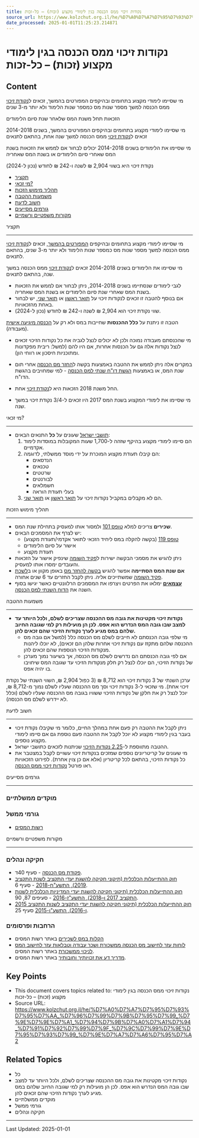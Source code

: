 ```yaml
---
title: נקודות זיכוי ממס הכנסה בגין לימודי מקצוע (זכות) – כל-זכות
source_url: https://www.kolzchut.org.il/he/%D7%A0%D7%A7%D7%95%D7%93%D7%95%D7%AA_%D7%96%D7%99%D7%9B%D7%95%D7%99_%D7%9E%D7%9E%D7%A1_%D7%94%D7%9B%D7%A0%D7%A1%D7%94_%D7%91%D7%92%D7%99%D7%9F_%D7%9C%D7%99%D7%9E%D7%95%D7%93%D7%99_%D7%9E%D7%A7%D7%A6%D7%95%D7%A2
date_processed: 2025-01-01T11:25:23.214871
---
```

# נקודות זיכוי ממס הכנסה בגין לימודי מקצוע (זכות) – כל-זכות

## Content
מי שסיימו לימודי מקצוע בתחומים ובהיקפים המפורטים בהמשך, זכאים ל[נקודת זיכוי](/he/%D7%A0%D7%A7%D7%95%D7%93%D7%AA_%D7%96%D7%99%D7%9B%D7%95%D7%99 "נקודת זיכוי") ממס הכנסה למשך מספר שנות מס כמספר שנות הלימוד ולא יותר מ-3 שנים

הזכאות תחל משנת המס שלאחר שנת סיום הלימודים

מי שסיימו לימודי מקצוע בתחומים ובהיקפים המפורטים בהמשך, בשנים 2014-2018 זכאים ל[נקודת זיכוי](/he/%D7%A0%D7%A7%D7%95%D7%93%D7%AA_%D7%96%D7%99%D7%9B%D7%95%D7%99 "נקודת זיכוי") ממס הכנסה למשך שנה אחת, בהתאם לתנאים

מי שסיימו את הלימודים בשנים 2014-2018 יכולים לבחור אם לממש את הזכאות בשנת המס שאחרי סיום הלימודים או בשנת המס שאחריה

נקודת זיכוי היא בשווי 2,904 ₪ לשנה ו-242 ₪ לחודש (נכון ל-2024)

*   [תקציר](#.D7.AA.D7.A7.D7.A6.D7.99.D7.A8)
*   [מי זכאי?](#.D7.9E.D7.99_.D7.96.D7.9B.D7.90.D7.99.3F)
*   [תהליך מימוש הזכות](#.D7.AA.D7.94.D7.9C.D7.99.D7.9A_.D7.9E.D7.99.D7.9E.D7.95.D7.A9_.D7.94.D7.96.D7.9B.D7.95.D7.AA)
*   [משמעות ההטבה](#.D7.9E.D7.A9.D7.9E.D7.A2.D7.95.D7.AA_.D7.94.D7.94.D7.98.D7.91.D7.94)
*   [חשוב לדעת](#.D7.97.D7.A9.D7.95.D7.91_.D7.9C.D7.93.D7.A2.D7.AA)
*   [גורמים מסייעים](#.D7.92.D7.95.D7.A8.D7.9E.D7.99.D7.9D_.D7.9E.D7.A1.D7.99.D7.99.D7.A2.D7.99.D7.9D)
*   [מקורות משפטיים ורשמיים](#.D7.9E.D7.A7.D7.95.D7.A8.D7.95.D7.AA_.D7.9E.D7.A9.D7.A4.D7.98.D7.99.D7.99.D7.9D_.D7.95.D7.A8.D7.A9.D7.9E.D7.99.D7.99.D7.9D)

תקציר
- ----

מי שסיימו לימודי מקצוע בתחומים ובהיקפים [המפורטים בהמשך](#.D7.9E.D7.99_.D7.96.D7.9B.D7.90.D7.99.3F), זכאים ל[נקודת זיכוי](/he/%D7%A0%D7%A7%D7%95%D7%93%D7%AA_%D7%96%D7%99%D7%9B%D7%95%D7%99 "נקודת זיכוי") ממס הכנסה למשך מספר שנות מס כמספר שנות הלימוד ולא יותר מ-3 שנים, בהתאם לתנאים.

מי שסיימו את הלימודים בשנים 2014-2018 זכאים ל[נקודת זיכוי](/he/%D7%A0%D7%A7%D7%95%D7%93%D7%AA_%D7%96%D7%99%D7%9B%D7%95%D7%99 "נקודת זיכוי") ממס הכנסה במשך שנה, בהתאם לתנאים.

*   לגבי לימודים שנסתיימו בשנים 2014-2018, ניתן לבחור אם לממש את הזכאות בשנת המס שאחרי שנת סיום הלימודים או בשנת המס שאחריה.
*   אם בנוסף להטבה זו זכאים לנקודות זיכוי על [תואר ראשון](/he/%D7%A0%D7%A7%D7%95%D7%93%D7%95%D7%AA_%D7%96%D7%99%D7%9B%D7%95%D7%99_%D7%9E%D7%9E%D7%A1_%D7%94%D7%9B%D7%A0%D7%A1%D7%94_%D7%91%D7%92%D7%99%D7%9F_%D7%AA%D7%95%D7%90%D7%A8_%D7%A8%D7%90%D7%A9%D7%95%D7%9F "נקודות זיכוי ממס הכנסה בגין תואר ראשון") או [תואר שני](/he/%D7%A0%D7%A7%D7%95%D7%93%D7%95%D7%AA_%D7%96%D7%99%D7%9B%D7%95%D7%99_%D7%9E%D7%9E%D7%A1_%D7%94%D7%9B%D7%A0%D7%A1%D7%94_%D7%91%D7%92%D7%99%D7%9F_%D7%AA%D7%95%D7%90%D7%A8_%D7%A9%D7%A0%D7%99 "נקודות זיכוי ממס הכנסה בגין תואר שני"), יש לבחור באחת מהזכאויות.
*   שווי נקודת זיכוי הוא 2,904 ₪ לשנה ו-242 ₪ לחודש (נכון ל-2024).

הטבה זו ניתנת על **כלל ההכנסות** שחייבות במס ולא רק על [הכנסה מיגיעה אישית](/he/%D7%94%D7%9B%D7%A0%D7%A1%D7%94_%D7%9E%D7%99%D7%92%D7%99%D7%A2%D7%94_%D7%90%D7%99%D7%A9%D7%99%D7%AA "הכנסה מיגיעה אישית") (מעבודה).

*   מי שהכנסתם מעבודה נמוכה ולכן לא יכולים לנצל לגביה את כל נקודות הזיכוי זכאים לנצל נקודות אלה גם על הכנסות אחרות, אם היו להם (למשל: ריבית מפקדונות ומתוכניות חיסכון או רווחי הון).
*   במקרים אלה ניתן לממש את ההטבה באמצעות בקשה ל[החזר מס הכנסה](/he/%D7%94%D7%97%D7%96%D7%A8_%D7%9E%D7%A1_%D7%94%D7%9B%D7%A0%D7%A1%D7%94 "החזר מס הכנסה") אחרי תום שנת המס, או באמצעות [הגשת דו"ח שנתי למס הכנסה](/he/%D7%94%D7%92%D7%A9%D7%AA_%D7%93%D7%95%22%D7%97_%D7%A9%D7%A0%D7%AA%D7%99_%D7%9C%D7%9E%D7%A1_%D7%94%D7%9B%D7%A0%D7%A1%D7%94 "הגשת דו\"ח שנתי למס הכנסה") - למי שמחויבים בהגשת הדו"ח.

*   החל משנת 2018 הזכאות היא ל[נקודת זיכוי](/he/%D7%A0%D7%A7%D7%95%D7%93%D7%AA_%D7%96%D7%99%D7%9B%D7%95%D7%99 "נקודת זיכוי") אחת.
*   מי שסיימו את לימודי המקצוע בשנת המס 2017 היו זכאים ל-3/4 נקודת זיכוי במשך שנה.

מי זכאי?
- -------

*   [תושבי ישראל](/he/%D7%AA%D7%95%D7%A9%D7%91_%D7%99%D7%A9%D7%A8%D7%90%D7%9C "תושב ישראל") שעונים על **כל** התנאים הבאים:
    1.  הם סיימו לימודי מקצוע בהיקף שזהה ל-1,700 שעות המקובלות במוסדות לימוד אקדמיים.
    2.  הם קיבלו תעודת מקצוע המוכרת על ידי מוסד ממשלתי, לדוגמה:
        *   הנדסאים
        *   טכנאים
        *   שרטטים
        *   לבורנטים
        *   חשמלאים
        *   בעלי תעודת הוראה
    3.  הם לא מקבלים במקביל נקודות זיכוי על [תואר ראשון](/he/%D7%A0%D7%A7%D7%95%D7%93%D7%95%D7%AA_%D7%96%D7%99%D7%9B%D7%95%D7%99_%D7%9E%D7%9E%D7%A1_%D7%94%D7%9B%D7%A0%D7%A1%D7%94_%D7%91%D7%92%D7%99%D7%9F_%D7%AA%D7%95%D7%90%D7%A8_%D7%A8%D7%90%D7%A9%D7%95%D7%9F "נקודות זיכוי ממס הכנסה בגין תואר ראשון") או [תואר שני](/he/%D7%A0%D7%A7%D7%95%D7%93%D7%95%D7%AA_%D7%96%D7%99%D7%9B%D7%95%D7%99_%D7%9E%D7%9E%D7%A1_%D7%94%D7%9B%D7%A0%D7%A1%D7%94_%D7%91%D7%92%D7%99%D7%9F_%D7%AA%D7%95%D7%90%D7%A8_%D7%A9%D7%A0%D7%99 "נקודות זיכוי ממס הכנסה בגין תואר שני").

תהליך מימוש הזכות
- ----------------

*   **שכירים** צריכים למלא [טופס 101](/he/%D7%98%D7%95%D7%A4%D7%A1_101 "טופס 101") ולמסור אותו למעסיק בתחילת שנת המס.
*   יש לצרף את המסמכים הבאים:
    *   [טופס 119](https://www.gov.il/BlobFolder/service/itc119/he/Service_Pages_Income_tax_itc119n.pdf) (בקשה להקלה במס ליחיד הזכאי לתואר אקדמי/תעודת מקצוע)
    *   אישור על סיום הלימודים
    *   תעודת מקצוע
*   ניתן להגיש את מסמכי הבקשה ישירות ל[פקיד השומה](https://www.gov.il/apps/taxes/taxes/#/kabalat-kahal/he) שינפיק אישור על הזכאות והעובדים ימסרו אותו למעסיק.
*   **אם שנת המס הסתיימה** אפשר להגיש [בקשה להחזר מס](/he/%D7%94%D7%97%D7%96%D7%A8_%D7%9E%D7%A1_%D7%94%D7%9B%D7%A0%D7%A1%D7%94 "החזר מס הכנסה") באופן מקוון או ב[לשכת פקיד השומה](https://www.gov.il/apps/taxes/taxes/#/kabalat-kahal/he) שמשתייכים אליה. ניתן לקבל החזרים עד 6 שנים אחורה.
*   **[עצמאים](/he/%D7%A2%D7%95%D7%91%D7%93%D7%99%D7%9D_%D7%A2%D7%A6%D7%9E%D7%90%D7%99%D7%9D "עובדים עצמאים")** ימלאו את הפרטים ויצרפו את המסמכים הרלוונטיים כאשר יגישו בסוף השנה את [הדוח השנתי למס הכנסה](/he/%D7%94%D7%92%D7%A9%D7%AA_%D7%93%D7%95%22%D7%97_%D7%A9%D7%A0%D7%AA%D7%99_%D7%9C%D7%9E%D7%A1_%D7%94%D7%9B%D7%A0%D7%A1%D7%94 "הגשת דו\"ח שנתי למס הכנסה").

משמעות ההטבה
- -----------

*   **נקודות זיכוי מקטינות את גובה מס ההכנסה שצריכים לשלם, ולכל היותר עד למצב שבו גובה המס הנדרש הוא אפס. לכן הן מועילות רק למי שגובה החיוב שלהם במס מגיע לערך נקודות הזיכוי שהם זכאים להן.**
    *   מי שלפי גובה הכנסתם לא חייבים לשלם מס הכנסה כלל (למשל אם גובה מס ההכנסה שלהם מתקזז עם נקודות זיכוי אחרות שלהן הם זכאים), לא יוכלו ליהנות מנקודות הזיכוי הנוספות שהם זכאים להן.
    *   אם לפי גובה הכנסתם הם נדרשים לשלם מס הכנסה, אך בשיעור נמוך מערכן של נקודות הזיכוי, הם יוכלו לנצל רק חלק מנקודות הזיכוי עד שגובה המס שיחויבו בו יהיה אפס.

ערכן השנתי של 3 נקודות זיכוי הוא 8,712 ₪ (3 כפול 2,904 ₪, השווי השנתי של נקודת זיכוי אחת). מי שזכאי ל-3 נקודות זיכוי וסך מס ההכנסה שעליו לשלם נמוך מ-8,712 ₪, יוכל לנצל רק את חלקן של נקודות הזיכוי ששוויו בגובה מס ההכנסה שעליו לשלם (וכלל לא יידרש לשלם מס הכנסה).

חשוב לדעת
- --------

*   ניתן לקבל את ההטבה רק פעם אחת במהלך החיים, כלומר מי שקיבלו נקודת זיכוי בעבר בגין לימודי מקצוע לא יוכל לקבל את ההטבה פעם נוספת גם אם סיימו לימודי מקצוע נוספים.
*   ההטבה מתווספת ל-[2.25 נקודות הזיכוי](/he/%D7%A0%D7%A7%D7%95%D7%93%D7%95%D7%AA_%D7%96%D7%99%D7%9B%D7%95%D7%99_%D7%9E%D7%9E%D7%A1_%D7%94%D7%9B%D7%A0%D7%A1%D7%94_%D7%9C%D7%AA%D7%95%D7%A9%D7%91_%D7%99%D7%A9%D7%A8%D7%90%D7%9C "נקודות זיכוי ממס הכנסה לתושב ישראל") שניתנות לזכאים כתושבי ישראל.
*   מי שעונים על קריטריונים נוספים שמזכים בנקודות זיכוי עשויים לקבל במצטבר את כל נקודות הזיכוי, בהתאם לכל קריטריון (אלא אם כן צוין אחרת). לפירוט הזכאויות ראו פורטל [נקודות זיכוי ממס הכנסה](/he/%D7%A0%D7%A7%D7%95%D7%93%D7%95%D7%AA_%D7%96%D7%99%D7%9B%D7%95%D7%99_%D7%9E%D7%9E%D7%A1_%D7%94%D7%9B%D7%A0%D7%A1%D7%94 "נקודות זיכוי ממס הכנסה").

גורמים מסייעים
- -------------

### מוקדים ממשלתיים

### גורמי ממשל

*   [רשות המסים](/he/%D7%A8%D7%A9%D7%95%D7%AA_%D7%94%D7%9E%D7%A1%D7%99%D7%9D "רשות המסים")

מקורות משפטיים ורשמיים
- ---------------------

### חקיקה ונהלים

*   [פקודת מס הכנסה](https://he.wikisource.org/wiki/%D7%A4%D7%A7%D7%95%D7%93%D7%AA_%D7%9E%D7%A1_%D7%94%D7%9B%D7%A0%D7%A1%D7%94#%D7%A1%D7%A2%D7%99%D7%A3_40%D7%93) - סעיף 40ד.
*   [חוק ההתייעלות הכלכלית (תיקוני חקיקה להשגת יעדי התקציב לשנת התקציב 2019), התשע"ח-2018](https://www.nevo.co.il/law_word/law14/law-2713.pdf) - סעיף 6.
*   [חוק ההתייעלות הכלכלית (תיקוני חקיקה להשגת יעדי המדיניות הכלכלית לשנות התקציב 2017 ו–2018), התשע"ז-2016](http://www.justice.gov.il/SitePages/OpenFile.aspx?d=lleY%2fWawmuRj7i8qFZDkJhkn2Obkfm%2bphRtfHFY%2boV0%3d) - סעיפים 87, 90.
*   [חוק ההתייעלות הכלכלית (תיקוני חקיקה להשגת יעדי התקציב לשנות התקציב 2015 ו-2016), התשע"ו-2015](http://fs.knesset.gov.il//20/law/20_lsr_316719.pdf) סעיף 25.

### הרחבות ופרסומים

*   [הקלות במס לשכירים](https://www.gov.il/he/departments/guides/income-tax-guide-for--tax-relief-and-tax-coordination) באתר רשות המסים
*   [לוחות עזר לחישוב מס הכנסה ממשכורת ושכר עבודה וטבלאות עזר לחישוב המס לניכוי ממשכורת](https://www.gov.il/he/departments/general/income-tax-monthly-deductions-booklet) באתר רשות המסים.
*   [מדריך דע את זכויותיך וחובותיך](https://www.gov.il/he/Departments/General/income-tax-guide-knowyourright) באתר רשות המסים.

## Key Points

- This document covers topics related to: נקודות זיכוי ממס הכנסה בגין לימודי מקצוע (זכות) – כל-זכות
- Source URL: https://www.kolzchut.org.il/he/%D7%A0%D7%A7%D7%95%D7%93%D7%95%D7%AA_%D7%96%D7%99%D7%9B%D7%95%D7%99_%D7%9E%D7%9E%D7%A1_%D7%94%D7%9B%D7%A0%D7%A1%D7%94_%D7%91%D7%92%D7%99%D7%9F_%D7%9C%D7%99%D7%9E%D7%95%D7%93%D7%99_%D7%9E%D7%A7%D7%A6%D7%95%D7%A2

## Related Topics

- כל
- נקודות זיכוי מקטינות את גובה מס ההכנסה שצריכים לשלם, ולכל היותר עד למצב שבו גובה המס הנדרש הוא אפס. לכן הן מועילות רק למי שגובה החיוב שלהם במס מגיע לערך נקודות הזיכוי שהם זכאים להן.
- מוקדים ממשלתיים
- גורמי ממשל
- חקיקה ונהלים

---

Last Updated: 2025-01-01